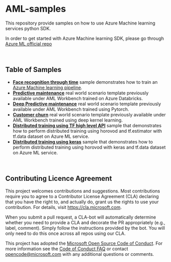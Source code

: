 # AML-samples

This repository provide samples on how to use Azure Machine learning services python SDK.

In order to get started with Azure Machine learning SDK, please go through [Azure ML official repo](https://github.com/Azure/MachineLearningNotebooks)

<br>

## Table of Samples

* **[Face recognition through time](https://github.com/Azure/AMLSamples/tree/master/facereco)** sample demonstrates how to train an [Azure Machine learning pipeline](https://docs.microsoft.com/en-us/azure/machine-learning/service/concept-ml-pipelines).
* **[Predictive maintenance](https://github.com/Azure/AMLSamples/tree/master/predictive_maintenance)** real world scenario template previously available under AML Workbench trained on Azure Databricks.
* **[Deep Predictive maintenance](https://github.com/Azure/AMLSamples/tree/master/deep_predictive_maintenance)** real world scenario template previously available under AML Workbench trained using Pytorch.
* **[Customer churn](https://github.com/Azure/AMLSamples/tree/master/customer_churn)** real world scenario template previously available under AML Workbench trained using deep kernel learning.
* **[Distributed training using TF high level API](https://github.com/Azure/AMLSamples/tree/master/tf_estimator_horovod)** sample that demonstrates how to perform distributed training using horovod and tf.estimator with tf.data dataset on Azure ML service.
* **[Distributed training using keras](https://github.com/Azure/AMLSamples/tree/master/keras_horovod)** sample that demonstrates how to perform distributed training using horovod with keras and tf.data dataset on Azure ML service.

<br>


## Contributing Licence Agreement

This project welcomes contributions and suggestions.  Most contributions require you to agree to a
Contributor License Agreement (CLA) declaring that you have the right to, and actually do, grant us
the rights to use your contribution. For details, visit https://cla.microsoft.com.

When you submit a pull request, a CLA-bot will automatically determine whether you need to provide
a CLA and decorate the PR appropriately (e.g., label, comment). Simply follow the instructions
provided by the bot. You will only need to do this once across all repos using our CLA.

This project has adopted the [Microsoft Open Source Code of Conduct](https://opensource.microsoft.com/codeofconduct/).
For more information see the [Code of Conduct FAQ](https://opensource.microsoft.com/codeofconduct/faq/) or
contact [opencode@microsoft.com](mailto:opencode@microsoft.com) with any additional questions or comments.
